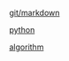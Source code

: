 [git/markdown](https://github.com/jjm6604/TIL/tree/main/TIL/git%26markdown)


[python](https://github.com/jjm6604/TIL/tree/main/TIL/python)


[algorithm](https://github.com/jjm6604/TIL/tree/main/TIL/algorithm)
